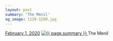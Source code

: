 ```yaml
---
layout: post
summary: 'The Menil'
og_image: 1129-1280.jpg
---
```


<p>
  <time>
    <a href="/1129">February 1, 2020</a>
  </time>
  <a href="/1129">
    <img src="{{ site.assets_url }}/1129-640.jpg" srcset="{{ site.assets_url }}/1129-320.jpg 320w, {{ site.assets_url }}/1129-640.jpg 640w, {{ site.assets_url }}/1129-960.jpg 960w, {{ site.assets_url }}/1129-1280.jpg 1280w" sizes="(min-width: 700px) 50vw, calc(100vw - 2rem)" alt="{{ page.summary }}" />
  </a>
  <span>The Menil</span>
</p>
